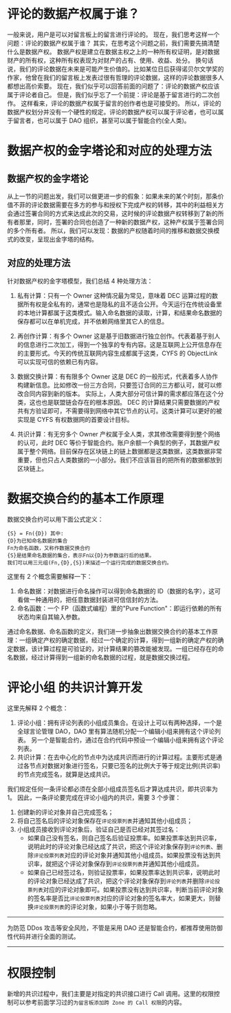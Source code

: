 # 评论的数据产权属于谁？

一般来说，用户是可以对留言板上的留言进行评论的。
现在，我们思考这样一个问题：评论的数据产权属于谁？
其实，在思考这个问题之前，我们需要先搞清楚什么是数据产权。
数据产权是建立在数据主权之上的一种所有权证明，是对数据财产的所有权，这种所有权表现为对财产的占有、使用、收益、处分。
换句话说，我们的评论数据在未来是可能产生价值的。比如某位日后获得诺贝尔文学奖的作家，他曾在我们的留言板上发表过很有哲理的评论数据，这样的评论数据很多人都想出高价索要。
现在，我们似乎可以回答前面的问题了：评论的数据产权应该属于评论者自己。
但是，我们似乎忘了一个前提：评论是基于留言进行的二次创作。
这样看来，评论的数据产权属于留言的创作者也是可接受的。
所以，评论的数据产权划分并没有一个硬性的规定。评论的数据产权可以属于评论者，也可以属于留言者，也可以属于 DAO 组织，甚至可以属于智能合约(全人类)。

# 数据产权的金字塔论和对应的处理方法

## 数据产权的金字塔论

从上一节的问题出发，我们可以做更进一步的假象：如果未来的某个时刻，那条价值不菲的评论数据需要在多方的参与和授权下完成产权的转移，其中的利益相关方会通过签署合同的方式来达成此次的交易，这时候的评论数据产权转移到了新的所有者那里，同时，签署的合同也创造了一种新的数据产权，这种产权属于签署合同的多个所有者。
所以，我们可以发现：数据的产权随着时间的推移和数据交换模式的改变，呈现出金字塔的结构。

## 对应的处理方法

针对数据产权的金字塔模型，我们总结 4 种处理方法：

1. 私有计算：只有一个 Owner
   这种情况最为常见，意味着 DEC 运算过程的数据所有权是全私有的，通常也是隐私的且不适合公开。今天运行在传统设备里的本地计算都属于这类模式。输入命名数据的读取，计算，和结果命名数据的保存都可以在单机完成，并不依赖网络里其它人的信息。

2. 再创作计算：有多个 Owner
   这是基于旧数据进行独立创作。代表着基于别人的信息进行二次加工，得到一个独享的专有内容。这是互联网上公开信息存在的主要形式。今天的传统互联网内容生成都属于这类，CYFS 的 ObjectLink 可以实现可信的依赖已有内容。

3. 数据交换计算：有有限多个 Owner
   这是 DEC 的一般形式，代表着多人协作构建新信息。比如修改一份三方合同，只要签订合同的三方都认可，就可以修改合同内容到新的版本。
   实际上，人类大部分可信计算的需求都应落在这个分类，这也也是联盟链会存在的根本原因。
   DEC 的计算结果只需要数据的产权共有方验证即可，不需要得到网络中其它节点的认可。这类计算可以更好的被实现是 CYFS 有权数据网的首要设计目标。

4. 共识计算：有无穷多个 Owner
   产权属于全人类，求其修改需要得到整个网络的认可，此时 DEC 等价于智能合约。账户余额一个典型的例子，其数据产权属于整个网络。目前保存在区块链上的链上数据都是这类数据，这类数据非常重要，但也只占人类数据的一小部分。我们不应该盲目的把所有的数据都放到区块链上。

# 数据交换合约的基本工作原理

数据交换合约可以用下面公式定义：

```
{S} = Fn({D}) 其中:
{D}为已知命名数据的集合
Fn为命名函数，又称作数据交换合约
{S}是结果命名数据的集合，表示Fn以{D}为参数运行后的结果。
我们可以用三元组(Fn,{D},{S})来描述一个运行完成的数据交换合约。
```

这里有 2 个概念需要解释一下：

1. 命名数据：对数据进行命名操作可以得到命名数据的 ID（数据的名字），这可看做一种通用的，把任意数据封装进可信信封的方法。
2. 命名函数：一个 FP（函数式编程）里的"Pure Function"：即运行依赖的所有状态均来自其输入参数。

通过命名数据、命名函数的定义，我们进一步抽象出数据交换合约的基本工作原理：一组确定产权的确定数据，经过一个确定的计算，得到一组新的确定产权的确定数据，该计算过程是可验证的，对计算结果的篡改能被发现。一组已经存在的命名数据，经过计算得到一组新的命名数据的过程，就是数据交换过程。

# 评论小组 的共识计算开发

这里先解释 2 个概念：

1. 评论小组：拥有评论列表的小组成员集合。在设计上可以有两种选择，一个是全球言论管理 DAO，DAO 里有算法随机分配一个编辑小组来拥有这个评论列表。 另一个是智能合约，通过在合约代码中预设一个编辑小组来拥有这个评论列表。
2. 共识计算：在去中心化的节点中为达成共识而进行的计算过程。主要形式是通过各节点对数据对象进行签名，只要已签名的比例大于等于规定比例(共识率)的节点完成签名，就算是达成共识。

我们规定任何一条评论都必须在全部小组成员签名后才算达成共识，即共识率为 1。
因此，一条评论要完成在评论小组内的共识，需要 3 个步骤：

1. 创建新的评论对象并自己完成签名；
2. 将自己签名后的评论对象保存在`评论投票列表`并通知其他小组成员；
3. 小组成员接收到评论对象后，验证自己是否已经对其签过名：
   - 如果自己没有签名，则自己签名后验证投票率。如果投票率达到共识率，说明此时的评论对象已经达成了共识，把这个评论对象保存到`评论列表`、删除`评论投票列表`对应的评论对象并通知其他小组成员。如果投票没有达到共识率，就把这个评论对象保存到`评论投票列表`并通知其他小组成员。
   - 如果自己已经签过名，则验证投票率，如果投票率达到共识率，说明此时的评论对象已经达成了共识，把这个评论对象保存到`评论列表`并删除`评论投票列表`对应的评论对象即可。如果投票没有达到共识率，判断当前评论对象的签名率是否比`评论投票列表`对应的评论对象的签名率大，如果更大，则替换`评论投票列表`的评论对象，如果小于等于则忽略。

---

为防范 DDos 攻击等安全风险，不管是采用 DAO 还是智能合约，都推荐使用防御性代码并进行全面的测试。

---

# 权限控制

新增的共识过程中，我们主要是对指定的共识接口进行 Call 调用。这里的权限控制可以参考前面学习过的`为留言板添加跨 Zone 的 Call 权限`的内容。
